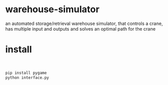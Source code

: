 # warehouse-simulator
an automated storage/retrieval warehouse simulator, that controls a crane, has multiple input and outputs and solves an optimal path for the crane
<br>
# install
<br>

```sh
pip install pygame
python interface.py
```